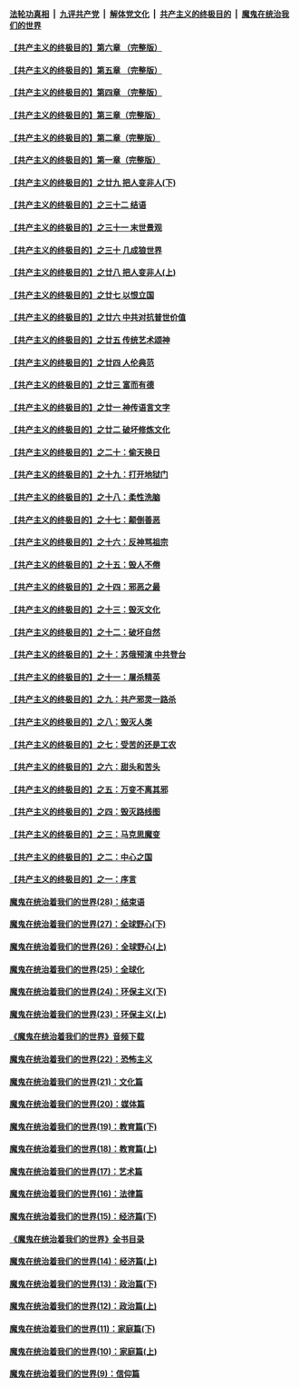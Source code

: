 ####  [法轮功真相](../../../../basic/blob/master/README.md?t=03091053) &nbsp;|&nbsp; [九评共产党](../../../../9ping.md/blob/master/README.md?t=03091053) &nbsp;|&nbsp; [解体党文化](../../../../jtdwh.md/blob/master/README.md?t=03091053)  &nbsp;|&nbsp; [共产主义的终极目的](../../../../gczydzjmd.md/blob/master/README.md?t=03091053) &nbsp;|&nbsp; [魔鬼在统治我们的世界](../../../../mgztzwmdsj.md/blob/master/README.md?t=03091053) 

#### [【共产主义的终极目的】第六章 （完整版）](../pages/nsc422/n11428913.md?t=03091053) 

#### [【共产主义的终极目的】第五章 （完整版）](../pages/nsc422/n11428912.md?t=03091053) 

#### [【共产主义的终极目的】第四章 （完整版）](../pages/nsc422/n11428907.md?t=03091053) 

#### [【共产主义的终极目的】第三章（完整版）](../pages/nsc422/n11428848.md?t=03091053) 

#### [【共产主义的终极目的】第二章（完整版）](../pages/nsc422/n11428831.md?t=03091053) 

#### [【共产主义的终极目的】第一章（完整版）](../pages/nsc422/n11417651.md?t=03091053) 

#### [【共产主义的终极目的】之廿九 把人变非人(下)](../pages/nsc422/n11344140.md?t=03091053) 

#### [【共产主义的终极目的】之三十二 结语](../pages/nsc422/n11360535.md?t=03091053) 

#### [【共产主义的终极目的】之三十一 末世景观](../pages/nsc422/n11351129.md?t=03091053) 

#### [【共产主义的终极目的】之三十 几成狼世界](../pages/nsc422/n11348280.md?t=03091053) 

#### [【共产主义的终极目的】之廿八 把人变非人(上)](../pages/nsc422/n11340492.md?t=03091053) 

#### [【共产主义的终极目的】之廿七 以恨立国](../pages/nsc422/n11336944.md?t=03091053) 

#### [【共产主义的终极目的】之廿六 中共对抗普世价值](../pages/nsc422/n11324785.md?t=03091053) 

#### [【共产主义的终极目的】之廿五 传统艺术颂神](../pages/nsc422/n11296396.md?t=03091053) 

#### [【共产主义的终极目的】之廿四 人伦典范](../pages/nsc422/n11296397.md?t=03091053) 

#### [【共产主义的终极目的】之廿三 富而有德](../pages/nsc422/n11283598.md?t=03091053) 

#### [【共产主义的终极目的】之廿一 神传语言文字](../pages/nsc422/n11263265.md?t=03091053) 

#### [【共产主义的终极目的】之廿二 破坏修炼文化](../pages/nsc422/n11245728.md?t=03091053) 

#### [【共产主义的终极目的】之二十：偷天换日](../pages/nsc422/n11238846.md?t=03091053) 

#### [【共产主义的终极目的】之十九：打开地狱门](../pages/nsc422/n11206376.md?t=03091053) 

#### [【共产主义的终极目的】之十八：柔性洗脑](../pages/nsc422/n11199994.md?t=03091053) 

#### [【共产主义的终极目的】之十七：颠倒善恶](../pages/nsc422/n11179782.md?t=03091053) 

#### [【共产主义的终极目的】之十六：反神骂祖宗](../pages/nsc422/n11166798.md?t=03091053) 

#### [【共产主义的终极目的】之十五：毁人不倦](../pages/nsc422/n11166792.md?t=03091053) 

#### [【共产主义的终极目的】之十四：邪恶之最](../pages/nsc422/n11150249.md?t=03091053) 

#### [【共产主义的终极目的】之十三：毁灭文化](../pages/nsc422/n11135227.md?t=03091053) 

#### [【共产主义的终极目的】之十二：破坏自然](../pages/nsc422/n11135214.md?t=03091053) 

#### [【共产主义的终极目的】之十：苏俄预演 中共登台](../pages/nsc422/n11118424.md?t=03091053) 

#### [【共产主义的终极目的】之十一：屠杀精英](../pages/nsc422/n11118442.md?t=03091053) 

#### [【共产主义的终极目的】之九：共产邪灵一路杀](../pages/nsc422/n11114139.md?t=03091053) 

#### [【共产主义的终极目的】之八：毁灭人类](../pages/nsc422/n11108503.md?t=03091053) 

#### [【共产主义的终极目的】之七：受苦的还是工农](../pages/nsc422/n11101809.md?t=03091053) 

#### [【共产主义的终极目的】之六：甜头和苦头](../pages/nsc422/n11096971.md?t=03091053) 

#### [【共产主义的终极目的】之五：万变不离其邪](../pages/nsc422/n11091285.md?t=03091053) 

#### [【共产主义的终极目的】之四：毁灭路线图](../pages/nsc422/n11086284.md?t=03091053) 

#### [【共产主义的终极目的】之三：马克思魔变](../pages/nsc422/n11061941.md?t=03091053) 

#### [【共产主义的终极目的】之二：中心之国](../pages/nsc422/n11047728.md?t=03091053) 

#### [【共产主义的终极目的】之一：序言](../pages/nsc422/n11086077.md?t=03091053) 

#### [魔鬼在统治着我们的世界(28)：结束语](../pages/nsc422/n10936246.md?t=03091053) 

#### [魔鬼在统治着我们的世界(27)：全球野心(下)](../pages/nsc422/n10928319.md?t=03091053) 

#### [魔鬼在统治着我们的世界(26)：全球野心(上)](../pages/nsc422/n10900318.md?t=03091053) 

#### [魔鬼在统治着我们的世界(25)：全球化](../pages/nsc422/n10788205.md?t=03091053) 

#### [魔鬼在统治着我们的世界(24)：环保主义(下)](../pages/nsc422/n10695307.md?t=03091053) 

#### [魔鬼在统治着我们的世界(23)：环保主义(上)](../pages/nsc422/n10688613.md?t=03091053) 

#### [《魔鬼在统治着我们的世界》音频下载](../pages/nsc422/n10635553.md?t=03091053) 

#### [魔鬼在统治着我们的世界(22)：恐怖主义](../pages/nsc422/n10614727.md?t=03091053) 

#### [魔鬼在统治着我们的世界(21)：文化篇](../pages/nsc422/n10597706.md?t=03091053) 

#### [魔鬼在统治着我们的世界(20)：媒体篇](../pages/nsc422/n10586579.md?t=03091053) 

#### [魔鬼在统治着我们的世界(19)：教育篇(下)](../pages/nsc422/n10564808.md?t=03091053) 

#### [魔鬼在统治着我们的世界(18)：教育篇(上)](../pages/nsc422/n10526970.md?t=03091053) 

#### [魔鬼在统治着我们的世界(17)：艺术篇](../pages/nsc422/n10499093.md?t=03091053) 

#### [魔鬼在统治着我们的世界(16)：法律篇](../pages/nsc422/n10485969.md?t=03091053) 

#### [魔鬼在统治着我们的世界(15)：经济篇(下)](../pages/nsc422/n10469975.md?t=03091053) 

#### [《魔鬼在统治着我们的世界》全书目录](../pages/nsc422/n10464261.md?t=03091053) 

#### [魔鬼在统治着我们的世界(14)：经济篇(上)](../pages/nsc422/n10457370.md?t=03091053) 

#### [魔鬼在统治着我们的世界(13)：政治篇(下)](../pages/nsc422/n10448270.md?t=03091053) 

#### [魔鬼在统治着我们的世界(12)：政治篇(上)](../pages/nsc422/n10444576.md?t=03091053) 

#### [魔鬼在统治着我们的世界(11)：家庭篇(下)](../pages/nsc422/n10440961.md?t=03091053) 

#### [魔鬼在统治着我们的世界(10)：家庭篇(上)](../pages/nsc422/n10435448.md?t=03091053) 

#### [魔鬼在统治着我们的世界(9)：信仰篇](../pages/nsc422/n10432159.md?t=03091053) 

